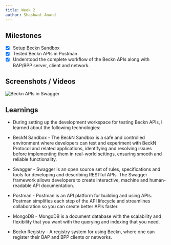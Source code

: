 ```yaml
---
title: Week 2
author: Shashwat Anand
---
```


## Milestones
- [x] Setup [Beckn Sandbox](https://github.com/shashwatanand1801/beckn-sandbox)
- [x] Tested Beckn APIs in Postman
- [x] Understood the complete workflow of the Beckn APIs along with BAP/BPP server, client and network.

## Screenshots / Videos 
![Beckn APIs in Swagger](https://drive.google.com/file/d/1UMgqHKDe5JjhfvxDbvl5ONh9ZgitFOGQ/view)


<!-- ## Contributions -->

## Learnings
- During setting up the development workspace for testing Beckn APIs, I learned about the following technologies:

- BeckN Sandbox - The BeckN Sandbox is a safe and controlled environment where developers can test and experiment with BeckN Protocol and related applications, identifying and resolving issues before implementing them in real-world settings, ensuring smooth and reliable functionality.

- Swagger - Swagger is an open source set of rules, specifications and tools for developing and describing RESTful APIs. The Swagger framework allows developers to create interactive, machine and human-readable API documentation.

- Postman - Postman is an API platform for building and using APIs. Postman simplifies each step of the API lifecycle and streamlines collaboration so you can create better APIs faster.

- MongoDB - MongoDB is a document database with the scalability and flexibility that you want with the querying and indexing that you need.

- Beckn Registry - A registry system for using Beckn, where one can register their BAP and BPP clients or networks.